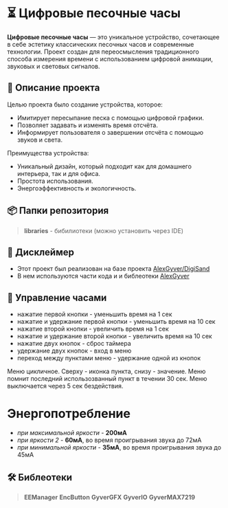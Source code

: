 # ⏳ Цифровые песочные часы

**Цифровые песочные часы** — это уникальное устройство, сочетающее в себе эстетику классических песочных часов и современные технологии. Проект создан для переосмысления традиционного способа измерения времени с использованием цифровой анимации, звуковых и световых сигналов.

## 📜 Описание проекта

Целью проекта было создание устройства, которое:
- Имитирует пересыпание песка с помощью цифровой графики.
- Позволяет задавать и изменять время отсчёта.
- Информирует пользователя о завершении отсчёта с помощью звуков и света.

Преимущества устройства:
- Уникальный дизайн, который подходит как для домашнего интерьера, так и для офиса.
- Простота использования.
- Энергоэффективность и экологичность.


## 📦 Папки репозитория

> **libraries** - бибилиотеки (можно установить через IDE)

## 📜 Дисклеймер

- Этот проект был реализован на базе проекта [AlexGyver/DigiSand](https://github.com/AlexGyver/DigiSand)
- В нем используются части кода и и библеотеки [AlexGyver](https://github.com/AlexGyver)



## 🚀 Управление часами

- нажатие первой кнопки - уменьшить время на 1 сек
- нажатие и удержание первой кнопки - уменьшить время на 10 сек
- нажатие второй кнопки - увеличить время на 1 сек
- нажатие и удержание второй кнопки - увеличить время на 10 сек
- нажатие двух кнопок - сброс таймера
- удержание двух кнопок - вход в меню
- переход между пунктами меню - удержание одной из кнопок

Меню цикличное. Сверху - иконка пункта, снизу - значение.
Меню помнит последний использозванный пункт в течении 30 сек.
Меню выключается через 5 сек бездействия.

# Энергопотребление
- *при максимальной яркости* - **200мА**
- *при яркости 2* - **60мА**, во время проигрывания звука до 72мА
- *при минимальной яркости* - **35мА**, во время проигрывания звука до 45мА


## 🛠️ Библеотеки
>**EEManager**
>**EncButton**
>**GyverGFX**
>**GyverIO**
>**GyverMAX7219**
